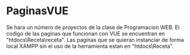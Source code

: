 # PaginasVUE
Se hara un número de proyectos de la clase de Programacion WEB.
El codigo de las paginas que funcionan con VUE se encuentran en "htdocs\Receta\receta".
Las paginas que se quieran instanciar de forma local XAMPP sin el uso de la herramienta estan en "htdocs\Receta".
